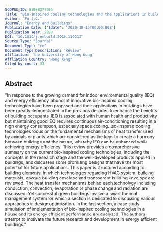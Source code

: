 ```yaml
---
SCOPUS_ID: 85088377076
Title: "Bio-inspired cooling technologies and the applications in buildings"
Author: "Fu S.C."
Journal: "Energy and Buildings"
Publication Date: {'$date': '2020-10-15T00:00:00Z'}
Publication Year: 2020
DOI: "10.1016/j.enbuild.2020.110313"
Source Type: "Journal"
Document Type: "re"
Document Type Description: "Review"
Affliation: "The University of Hong Kong"
Affliation Country: "Hong Kong"
Cited by count: 33
---
```


## Abstract
"In response to the growing demand for indoor environmental quality (IEQ) and energy efficiency, abundant innovative bio-inspired cooling technologies have been proposed and their applications in buildings have been greatly demonstrated in the previous decades to enhance the benefits of building occupants. IEQ is associated with human health and productivity but maintaining good IEQ requires continuous air-conditioning resulting in a high energy consumption, especially space cooling. Bio-inspired cooling technologies focus on the fundamental mechanisms of heat transfer used by animals or plants which are considered as the keys to create a harmony between buildings and the nature, whereby IEQ can be enhanced while achieving energy efficiency. This review provides a comprehensive summary on the current bio-inspired cooling technologies, including the concepts in the research stage and the well-developed products applied in buildings, and discusses some promising designs that have the most potential for future applications. This paper is structured according to building elements, in which technologies regarding HVAC system, building materials, opaque building envelope and transparent building envelope are reviewed. The heat transfer mechanisms behind each technology including conduction, convection, evaporation or phase change and radiation are discussed. Yet successful green buildings involve a smart thermal management system for which a section is dedicated to discussing various approaches in design optimization. In the last section, a case study simulation of implementation of bio-inspired cooling technologies in a house and its energy efficient performance are analyzed. The authors attempt to motivate the future research and development in energy efficient buildings."
